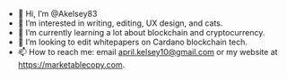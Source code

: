 - 👋 Hi, I’m @Akelsey83
- 👀 I’m interested in writing, editing, UX design, and cats.
- 🌱 I’m currently learning a lot about blockchain and cryptocurrency.
- 💞️ I’m looking to edit whitepapers on Cardano blockchain tech.
- 📫 How to reach me: email april.kelsey10@gmail.com or my website at https://marketablecopy.com.

<!---
Akelsey83/Akelsey83 is a ✨ special ✨ repository because its `README.md` (this file) appears on your GitHub profile.
You can click the Preview link to take a look at your changes.
--->
